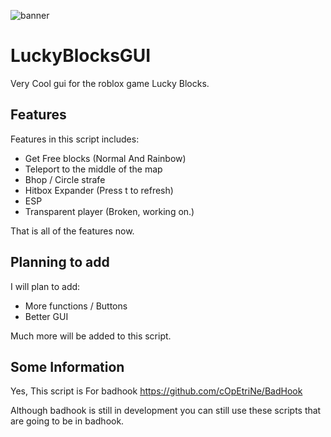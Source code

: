 ![banner](https://raw.githubusercontent.com/cOpEtriNe/ImagePrivate/main/LUcky.PNG?token=GHSAT0AAAAAABPAGTO2CEQKA6FV4TFXE462YPCD5RA)

# LuckyBlocksGUI
Very Cool gui for the roblox game Lucky Blocks.

## Features
Features in this script includes:
* Get Free blocks (Normal And Rainbow)
* Teleport to the middle of the map
* Bhop / Circle strafe
* Hitbox Expander (Press t to refresh)
* ESP
* Transparent player (Broken, working on.)

 That is all of the features now.
 
 ## Planning to add
 I will plan to add:
 * More functions / Buttons
 * Better GUI
 
 Much more will be added to this script.
 
 ## Some Information
 
 Yes, This script is For badhook https://github.com/cOpEtriNe/BadHook
 
 Although badhook is still in development you can still use these scripts that are going to be in badhook.
